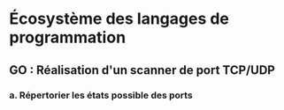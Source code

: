 # Écosystème des langages de programmation
## GO : Réalisation d'un scanner de port TCP/UDP
### a. Répertorier les états possible des ports
